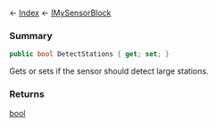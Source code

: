 ← [Index](Api-Index) ← [IMySensorBlock](Sandbox.ModAPI.Ingame.IMySensorBlock)

### Summary

```csharp
public bool DetectStations { get; set; }
```

Gets or sets if the sensor should detect large stations.

### Returns

[bool](https://docs.microsoft.com/en-us/dotnet/api/system.boolean?view=netframework-4.6)

